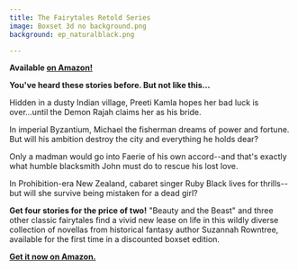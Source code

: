 ```yaml
---
title: The Fairytales Retold Series
image: Boxset 3d no background.png
background: ep_naturalblack.png

---
```


**Available [on Amazon!](https://www.amazon.com/gp/product/B06Y1VNXP8/ref=as_li_qf_sp_asin_il_tl?ie=UTF8&tag=suzannahsite-20&camp=1789&creative=9325&linkCode=as2&creativeASIN=B06Y1VNXP8&linkId=3f5de8626b6205609b23542effed3270)**

**You've heard these stories before. But not like this...**

Hidden in a dusty Indian village, Preeti Kamla hopes her bad luck is over...until the Demon Rajah claims her as his bride.

In imperial Byzantium, Michael the fisherman dreams of power and fortune. But will his ambition destroy the city and everything he holds dear?

Only a madman would go into Faerie of his own accord--and that's exactly what humble blacksmith John must do to rescue his lost love.

In Prohibition-era New Zealand, cabaret singer Ruby Black lives for thrills--but will she survive being mistaken for a dead girl?

**Get four stories for the price of two!** "Beauty and the Beast" and three other classic fairytales find a vivid new lease on life in this wildly diverse collection of novellas from historical fantasy author Suzannah Rowntree, available for the first time in a discounted boxset edition.

**[<i class="fa fa-amazon" aria-hidden="true"></i> Get it now on Amazon.](https://www.amazon.com/gp/product/B06Y1VNXP8/ref=as_li_qf_sp_asin_il_tl?ie=UTF8&tag=suzannahsite-20&camp=1789&creative=9325&linkCode=as2&creativeASIN=B06Y1VNXP8&linkId=3f5de8626b6205609b23542effed3270)**
